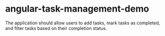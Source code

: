 # angular-task-management-demo
The application should allow users to add tasks, mark tasks as completed, and filter tasks based on their completion status.
